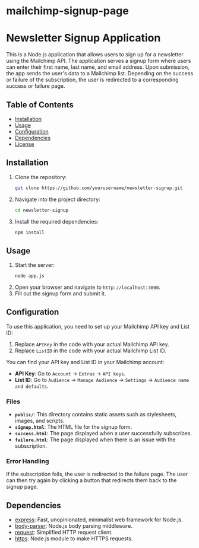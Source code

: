# mailchimp-signup-page

# Newsletter Signup Application

This is a Node.js application that allows users to sign up for a newsletter using the Mailchimp API. The application serves a signup form where users can enter their first name, last name, and email address. Upon submission, the app sends the user's data to a Mailchimp list. Depending on the success or failure of the subscription, the user is redirected to a corresponding success or failure page.

## Table of Contents

- [Installation](#installation)
- [Usage](#usage)
- [Configuration](#configuration)
- [Dependencies](#dependencies)
- [License](#license)

## Installation

1. Clone the repository:
   ```bash
   git clone https://github.com/yourusername/newsletter-signup.git
   ```
2. Navigate into the project directory:
   ```bash
   cd newsletter-signup
   ```
3. Install the required dependencies:
   ```bash
   npm install
   ```

## Usage

1. Start the server:
   ```bash
   node app.js
   ```
2. Open your browser and navigate to `http://localhost:3000`.
3. Fill out the signup form and submit it.

## Configuration

To use this application, you need to set up your Mailchimp API key and List ID:

1. Replace `APIKey` in the code with your actual Mailchimp API key.
2. Replace `ListID` in the code with your actual Mailchimp List ID.

You can find your API key and List ID in your Mailchimp account:

- **API Key**: Go to `Account` -> `Extras` -> `API keys`.
- **List ID**: Go to `Audience` -> `Manage Audience` -> `Settings` -> `Audience name and defaults`.

### Files

- **`public/`**: This directory contains static assets such as stylesheets, images, and scripts.
- **`signup.html`**: The HTML file for the signup form.
- **`success.html`**: The page displayed when a user successfully subscribes.
- **`failure.html`**: The page displayed when there is an issue with the subscription.

### Error Handling

If the subscription fails, the user is redirected to the failure page. The user can then try again by clicking a button that redirects them back to the signup page.

## Dependencies

- [express](https://www.npmjs.com/package/express): Fast, unopinionated, minimalist web framework for Node.js.
- [body-parser](https://www.npmjs.com/package/body-parser): Node.js body parsing middleware.
- [request](https://www.npmjs.com/package/request): Simplified HTTP request client.
- [https](https://nodejs.org/api/https.html): Node.js module to make HTTPS requests.